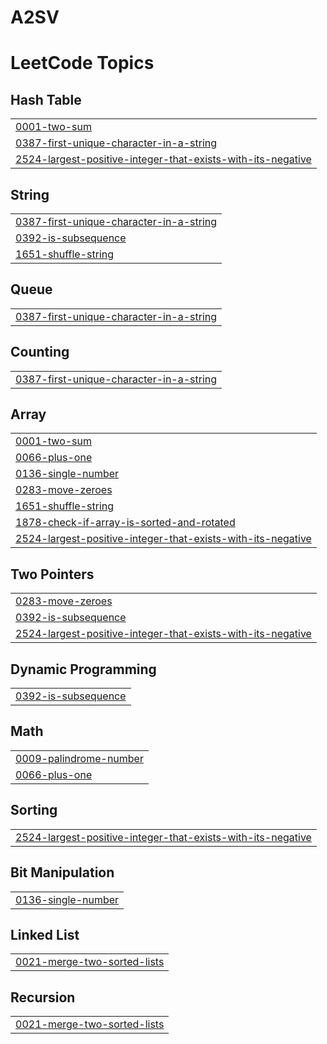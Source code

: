 # A2SV
<!---LeetCode Topics Start-->
# LeetCode Topics
## Hash Table
|  |
| ------- |
| [0001-two-sum](https://github.com/YonathanTAbebe/A2SV-Competitive-programming/tree/master/0001-two-sum) |
| [0387-first-unique-character-in-a-string](https://github.com/YonathanTAbebe/A2SV-Competitive-programming/tree/master/0387-first-unique-character-in-a-string) |
| [2524-largest-positive-integer-that-exists-with-its-negative](https://github.com/YonathanTAbebe/A2SV-Competitive-programming/tree/master/2524-largest-positive-integer-that-exists-with-its-negative) |
## String
|  |
| ------- |
| [0387-first-unique-character-in-a-string](https://github.com/YonathanTAbebe/A2SV-Competitive-programming/tree/master/0387-first-unique-character-in-a-string) |
| [0392-is-subsequence](https://github.com/YonathanTAbebe/A2SV-Competitive-programming/tree/master/0392-is-subsequence) |
| [1651-shuffle-string](https://github.com/YonathanTAbebe/A2SV-Competitive-programming/tree/master/1651-shuffle-string) |
## Queue
|  |
| ------- |
| [0387-first-unique-character-in-a-string](https://github.com/YonathanTAbebe/A2SV-Competitive-programming/tree/master/0387-first-unique-character-in-a-string) |
## Counting
|  |
| ------- |
| [0387-first-unique-character-in-a-string](https://github.com/YonathanTAbebe/A2SV-Competitive-programming/tree/master/0387-first-unique-character-in-a-string) |
## Array
|  |
| ------- |
| [0001-two-sum](https://github.com/YonathanTAbebe/A2SV-Competitive-programming/tree/master/0001-two-sum) |
| [0066-plus-one](https://github.com/YonathanTAbebe/A2SV-Competitive-programming/tree/master/0066-plus-one) |
| [0136-single-number](https://github.com/YonathanTAbebe/A2SV-Competitive-programming/tree/master/0136-single-number) |
| [0283-move-zeroes](https://github.com/YonathanTAbebe/A2SV-Competitive-programming/tree/master/0283-move-zeroes) |
| [1651-shuffle-string](https://github.com/YonathanTAbebe/A2SV-Competitive-programming/tree/master/1651-shuffle-string) |
| [1878-check-if-array-is-sorted-and-rotated](https://github.com/YonathanTAbebe/A2SV-Competitive-programming/tree/master/1878-check-if-array-is-sorted-and-rotated) |
| [2524-largest-positive-integer-that-exists-with-its-negative](https://github.com/YonathanTAbebe/A2SV-Competitive-programming/tree/master/2524-largest-positive-integer-that-exists-with-its-negative) |
## Two Pointers
|  |
| ------- |
| [0283-move-zeroes](https://github.com/YonathanTAbebe/A2SV-Competitive-programming/tree/master/0283-move-zeroes) |
| [0392-is-subsequence](https://github.com/YonathanTAbebe/A2SV-Competitive-programming/tree/master/0392-is-subsequence) |
| [2524-largest-positive-integer-that-exists-with-its-negative](https://github.com/YonathanTAbebe/A2SV-Competitive-programming/tree/master/2524-largest-positive-integer-that-exists-with-its-negative) |
## Dynamic Programming
|  |
| ------- |
| [0392-is-subsequence](https://github.com/YonathanTAbebe/A2SV-Competitive-programming/tree/master/0392-is-subsequence) |
## Math
|  |
| ------- |
| [0009-palindrome-number](https://github.com/YonathanTAbebe/A2SV-Competitive-programming/tree/master/0009-palindrome-number) |
| [0066-plus-one](https://github.com/YonathanTAbebe/A2SV-Competitive-programming/tree/master/0066-plus-one) |
## Sorting
|  |
| ------- |
| [2524-largest-positive-integer-that-exists-with-its-negative](https://github.com/YonathanTAbebe/A2SV-Competitive-programming/tree/master/2524-largest-positive-integer-that-exists-with-its-negative) |
## Bit Manipulation
|  |
| ------- |
| [0136-single-number](https://github.com/YonathanTAbebe/A2SV-Competitive-programming/tree/master/0136-single-number) |
## Linked List
|  |
| ------- |
| [0021-merge-two-sorted-lists](https://github.com/YonathanTAbebe/A2SV-Competitive-programming/tree/master/0021-merge-two-sorted-lists) |
## Recursion
|  |
| ------- |
| [0021-merge-two-sorted-lists](https://github.com/YonathanTAbebe/A2SV-Competitive-programming/tree/master/0021-merge-two-sorted-lists) |
<!---LeetCode Topics End-->